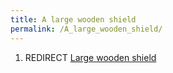 ```yaml
---
title: A large wooden shield
permalink: /A_large_wooden_shield/
---
```


1.  REDIRECT [Large wooden shield](Large_wooden_shield "wikilink")